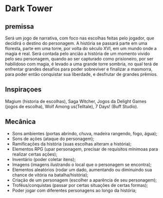 # Dark Tower

## premissa

Será um jogo de narrativa, com foco nas escolhas feitas pelo jogador, que decidirá o destino do personagem. A história se passará parte em uma floresta, parte em uma torre, por volta do século XVI, em um mundo onde a magia é real. Será contada pelo ancião a história de um momento vivido pelo seu personagem, quando ao ser capturado como prisioneiro, por ser habilidoso com magia, é levado a uma grande torre sombria, no qual terá de enfrentar grandes desafios para poder sobreviver e finalizar a masmorra, para poder então conquistar sua liberdade, e desfrutar de grandes prêmios. 

## Inspiraçoes 

Magium (historia de escolhas), Saga Witcher, Jogos da Delight Games (jogos de escolha), Wolf Among us(Telltale), 7 Days! (Buff Studio).

## Mecânica

- Sons ambientes (portas abrindo, chuva, madeira rangendo, fogo, água);
- Sons de ações (ataque do personagem);
- Ramificações da história (suas escolhas alteram a história);
- Elementos RPG (upar personagem, precisar de requisitos mínimoas para realizar certas ações);
- Inventário (poder coletar itens);
- Imagens (imagens ilustrando o local que o personagem se encontra);
- Elementos aleatórios (rodar um dado, aumentando ou diminuindo sua chance de vitória na batalha/história);
- Criação de um personagem (escolher a aparência de seu personagem);
- Troféus/conquistas (passar por certas situações de certas formas);
- Poder jogar com diferentes personagens ao longo da história;

